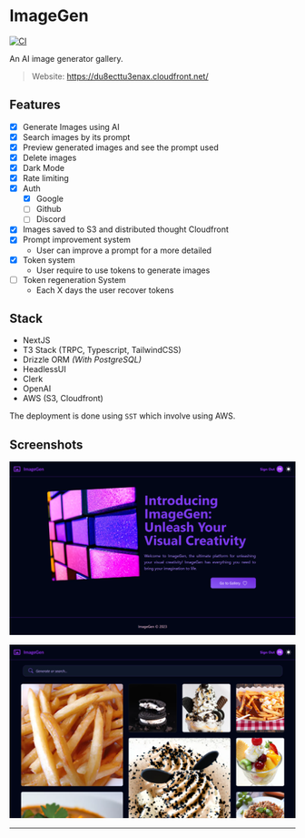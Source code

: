 # ImageGen

[![CI](https://github.com/Neo-Ciber94/ImageGen/actions/workflows/ci.yml/badge.svg)](https://github.com/Neo-Ciber94/ImageGen/actions/workflows/ci.yml)


An AI image generator gallery.

> Website: <https://du8ecttu3enax.cloudfront.net/>


## Features

- [x] Generate Images using AI
- [x] Search images by its prompt
- [x] Preview generated images and see the prompt used
- [x] Delete images
- [x] Dark Mode
- [x] Rate limiting
- [x] Auth
  - [x] Google
  - [ ] Github
  - [ ] Discord
- [x] Images saved to S3 and distributed thought Cloudfront
- [x] Prompt improvement system
  - User can improve a prompt for a more detailed
- [x] Token system
  - User require to use tokens to generate images
- [ ] Token regeneration System
  - Each X days the user recover tokens

## Stack

- NextJS
- T3 Stack (TRPC, Typescript, TailwindCSS)
- Drizzle ORM *(With PostgreSQL)*
- HeadlessUI
- Clerk
- OpenAI
- AWS (S3, Cloudfront)

The deployment is done using `SST` which involve using AWS.

## Screenshots

![Home](./assets/images/home_dark.png)

![Gallery](./assets/images/gallery_dark.png)

------------------------
